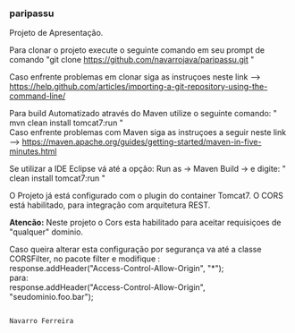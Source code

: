 ### paripassu ##

Projeto de Apresentação.

Para clonar o projeto execute o seguinte comando em seu prompt de comando
  "git clone https://github.com/navarrojava/paripassu.git "
  
Caso enfrente problemas em clonar siga as instruçoes neste link --> https://help.github.com/articles/importing-a-git-repository-using-the-command-line/


Para build Automatizado através do Maven utilize o seguinte comando:
              " mvn clean install tomcat7:run "  <br/>
Caso enfrente problemas com Maven siga as instruçoes a seguir  neste link -->  https://maven.apache.org/guides/getting-started/maven-in-five-minutes.html               <p/>
              
              
              
Se utilizar a IDE Eclipse vá até a opção:
           Run as -> Maven Build -> e digite: " clean install tomcat7:run " 

O Projeto já está configurado com o plugin do container Tomcat7.
O CORS está habilitado, para integração com arquitetura REST.

<b>Atencão:</b> 
Neste projeto o Cors esta habilitado para aceitar requisiçoes de "qualquer" dominio. <p/>
Caso queira alterar esta configuração por segurança va até a classe CORSFilter,
no pacote filter e modifique : <br/>
response.addHeader("Access-Control-Allow-Origin", "*"); <br/>
para: <br/>
response.addHeader("Access-Control-Allow-Origin", "seudominio.foo.bar"); <p/>

 
                                                                                   Navarro Ferreira




